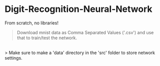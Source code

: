# Digit-Recognition-Neural-Network
From scratch, no libraries!

> Download mnist data as Comma Separated Values ('.csv') and use that to train/test the network.
<br>
> Make sure to make a 'data' directory in the 'src' folder to store network settings.
